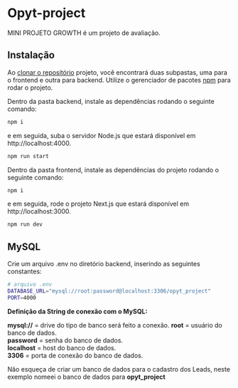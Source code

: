 # Opyt-project

MINI PROJETO GROWTH é um projeto de avaliação.

## Instalação

Ao [clonar o repositório](https://github.com/fabianoone/Opyt-project.git) projeto, você encontrará duas subpastas, uma para o frontend e outra para backend.
Utilize o gerenciador de pacotes [npm](https://www.npmjs.com/) para rodar o projeto.

Dentro da pasta backend, instale as dependências rodando o seguinte comando:
```bash
npm i
```
e em seguida, suba o servidor Node.js que estará disponível em http://localhost:4000.
```bash
npm run start

```

Dentro da pasta frontend, instale as dependências do projeto rodando o seguinte comando:
```bash
npm i
```
e em seguida, rode o projeto Next.js que estará disponível em http://localhost:3000.
```bash
npm run dev
```
## MySQL
Crie um arquivo .env no diretório backend, inserindo as seguintes constantes:

```bash
# arquivo .env
DATABASE_URL="mysql://root:password@localhost:3306/opyt_project"
PORT=4000
```

**Definição da String de conexão com o MySQL:** 

**mysql://** = drive do tipo de banco será feito a conexão.
**root** = usuário do banco de dados.  
**password** = senha do banco de dados.  
**localhost** = host do banco de dados.  
**3306** = porta de conexão do banco de dados.  

Não esqueça de criar um banco de dados para o cadastro dos Leads, neste exemplo nomeei o banco de dados para **opyt_project**
